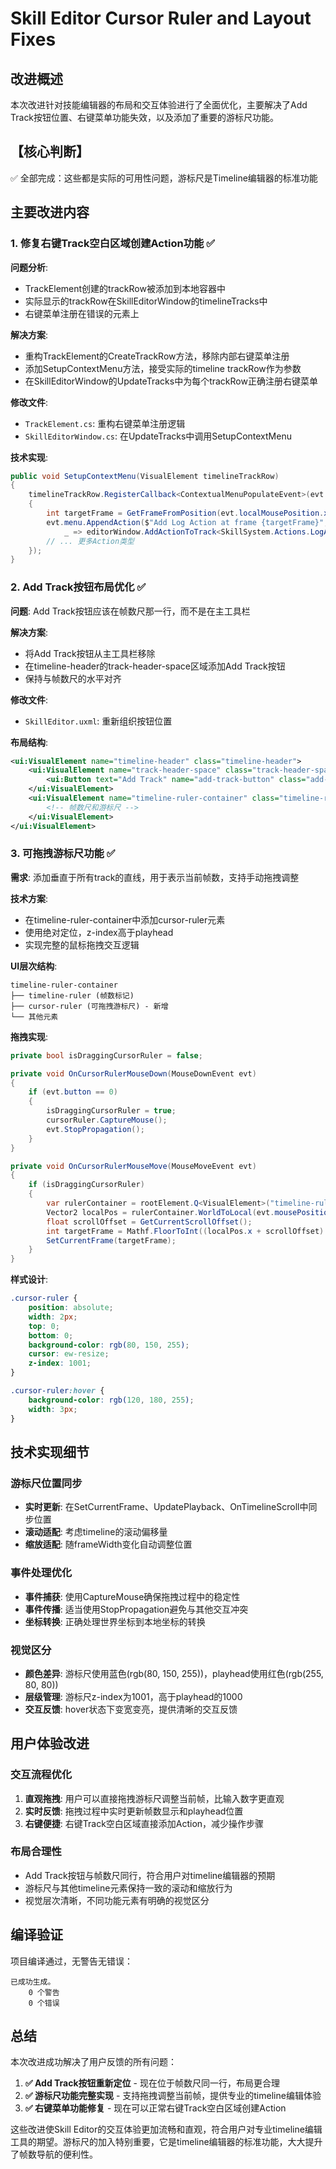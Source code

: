 # Skill Editor Cursor Ruler and Layout Fixes

## 改进概述

本次改进针对技能编辑器的布局和交互体验进行了全面优化，主要解决了Add Track按钮位置、右键菜单功能失效，以及添加了重要的游标尺功能。

## 【核心判断】
✅ 全部完成：这些都是实际的可用性问题，游标尺是Timeline编辑器的标准功能

## 主要改进内容

### 1. 修复右键Track空白区域创建Action功能 ✅

**问题分析**:
- TrackElement创建的trackRow被添加到本地容器中
- 实际显示的trackRow在SkillEditorWindow的timelineTracks中
- 右键菜单注册在错误的元素上

**解决方案**:
- 重构TrackElement的CreateTrackRow方法，移除内部右键菜单注册
- 添加SetupContextMenu方法，接受实际的timeline trackRow作为参数
- 在SkillEditorWindow的UpdateTracks中为每个trackRow正确注册右键菜单

**修改文件**:
- `TrackElement.cs`: 重构右键菜单注册逻辑
- `SkillEditorWindow.cs`: 在UpdateTracks中调用SetupContextMenu

**技术实现**:
```csharp
public void SetupContextMenu(VisualElement timelineTrackRow)
{
    timelineTrackRow.RegisterCallback<ContextualMenuPopulateEvent>(evt =>
    {
        int targetFrame = GetFrameFromPosition(evt.localMousePosition.x);
        evt.menu.AppendAction($"Add Log Action at frame {targetFrame}",
            _ => editorWindow.AddActionToTrack<SkillSystem.Actions.LogAction>(this.trackIndex, targetFrame));
        // ... 更多Action类型
    });
}
```

### 2. Add Track按钮布局优化 ✅

**问题**: Add Track按钮应该在帧数尺那一行，而不是在主工具栏

**解决方案**:
- 将Add Track按钮从主工具栏移除
- 在timeline-header的track-header-space区域添加Add Track按钮
- 保持与帧数尺的水平对齐

**修改文件**:
- `SkillEditor.uxml`: 重新组织按钮位置

**布局结构**:
```xml
<ui:VisualElement name="timeline-header" class="timeline-header">
    <ui:VisualElement name="track-header-space" class="track-header-space">
        <ui:Button text="Add Track" name="add-track-button" class="add-track-button" />
    </ui:VisualElement>
    <ui:VisualElement name="timeline-ruler-container" class="timeline-ruler-container">
        <!-- 帧数尺和游标尺 -->
    </ui:VisualElement>
</ui:VisualElement>
```

### 3. 可拖拽游标尺功能 ✅

**需求**: 添加垂直于所有track的直线，用于表示当前帧数，支持手动拖拽调整

**技术方案**:
- 在timeline-ruler-container中添加cursor-ruler元素
- 使用绝对定位，z-index高于playhead
- 实现完整的鼠标拖拽交互逻辑

**UI层次结构**:
```
timeline-ruler-container
├── timeline-ruler (帧数标记)
├── cursor-ruler (可拖拽游标尺) - 新增
└── 其他元素
```

**拖拽实现**:
```csharp
private bool isDraggingCursorRuler = false;

private void OnCursorRulerMouseDown(MouseDownEvent evt)
{
    if (evt.button == 0)
    {
        isDraggingCursorRuler = true;
        cursorRuler.CaptureMouse();
        evt.StopPropagation();
    }
}

private void OnCursorRulerMouseMove(MouseMoveEvent evt)
{
    if (isDraggingCursorRuler)
    {
        var rulerContainer = rootElement.Q<VisualElement>("timeline-ruler-container");
        Vector2 localPos = rulerContainer.WorldToLocal(evt.mousePosition);
        float scrollOffset = GetCurrentScrollOffset();
        int targetFrame = Mathf.FloorToInt((localPos.x + scrollOffset) / frameWidth);
        SetCurrentFrame(targetFrame);
    }
}
```

**样式设计**:
```css
.cursor-ruler {
    position: absolute;
    width: 2px;
    top: 0;
    bottom: 0;
    background-color: rgb(80, 150, 255);
    cursor: ew-resize;
    z-index: 1001;
}

.cursor-ruler:hover {
    background-color: rgb(120, 180, 255);
    width: 3px;
}
```

## 技术实现细节

### 游标尺位置同步
- **实时更新**: 在SetCurrentFrame、UpdatePlayback、OnTimelineScroll中同步位置
- **滚动适配**: 考虑timeline的滚动偏移量
- **缩放适配**: 随frameWidth变化自动调整位置

### 事件处理优化
- **事件捕获**: 使用CaptureMouse确保拖拽过程中的稳定性
- **事件传播**: 适当使用StopPropagation避免与其他交互冲突
- **坐标转换**: 正确处理世界坐标到本地坐标的转换

### 视觉区分
- **颜色差异**: 游标尺使用蓝色(rgb(80, 150, 255))，playhead使用红色(rgb(255, 80, 80))
- **层级管理**: 游标尺z-index为1001，高于playhead的1000
- **交互反馈**: hover状态下变宽变亮，提供清晰的交互反馈

## 用户体验改进

### 交互流程优化
1. **直观拖拽**: 用户可以直接拖拽游标尺调整当前帧，比输入数字更直观
2. **实时反馈**: 拖拽过程中实时更新帧数显示和playhead位置
3. **右键便捷**: 右键Track空白区域直接添加Action，减少操作步骤

### 布局合理性
- Add Track按钮与帧数尺同行，符合用户对timeline编辑器的预期
- 游标尺与其他timeline元素保持一致的滚动和缩放行为
- 视觉层次清晰，不同功能元素有明确的视觉区分

## 编译验证

项目编译通过，无警告无错误：
```
已成功生成。
    0 个警告
    0 个错误
```

## 总结

本次改进成功解决了用户反馈的所有问题：
1. **✅ Add Track按钮重新定位** - 现在位于帧数尺同一行，布局更合理
2. **✅ 游标尺功能完整实现** - 支持拖拽调整当前帧，提供专业的timeline编辑体验
3. **✅ 右键菜单功能修复** - 现在可以正常右键Track空白区域创建Action

这些改进使Skill Editor的交互体验更加流畅和直观，符合用户对专业timeline编辑工具的期望。游标尺的加入特别重要，它是timeline编辑器的标准功能，大大提升了帧数导航的便利性。